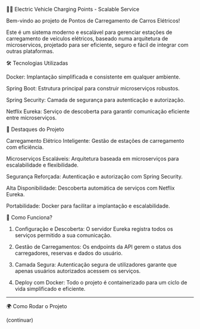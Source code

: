🚗🔋 Electric Vehicle Charging Points - Scalable Service

Bem-vindo ao projeto de Pontos de Carregamento de Carros Elétricos!

Este é um sistema moderno e escalável para gerenciar estações de carregamento de veículos elétricos, baseado numa arquitetura de microservicos, projetado para ser eficiente, seguro e fácil de integrar com outras plataformas.

🛠️ Tecnologias Utilizadas

Docker: Implantação simplificada e consistente em qualquer ambiente.

Spring Boot: Estrutura principal para construir microserviços robustos.

Spring Security: Camada de segurança para autenticação e autorização.

Netflix Eureka: Serviço de descoberta para garantir comunicação eficiente entre microserviços.


🌟 Destaques do Projeto

Carregamento Elétrico Inteligente: Gestão de estações de carregamento com eficiência.

Microserviços Escaláveis: Arquitetura baseada em microserviços para escalabilidade e flexibilidade.

Segurança Reforçada: Autenticação e autorização com Spring Security.

Alta Disponibilidade: Descoberta automática de serviços com Netflix Eureka.

Portabilidade: Docker para facilitar a implantação e escalabilidade.


🚀 Como Funciona?

1. Configuração e Descoberta:
O servidor Eureka registra todos os serviços permitido a sua comunicação.


2. Gestão de Carregamentos:
Os endpoints da API gerem o status dos carregadores, reservas e dados do usuário.


3. Camada Segura:
Autenticação segura de utilizadores garante que apenas usuários autorizados acessem os serviços.


4. Deploy com Docker:
Todo o projeto é containerizado para um ciclo de vida simplificado e eficiente.




---

🌍 Como Rodar o Projeto

(continuar)